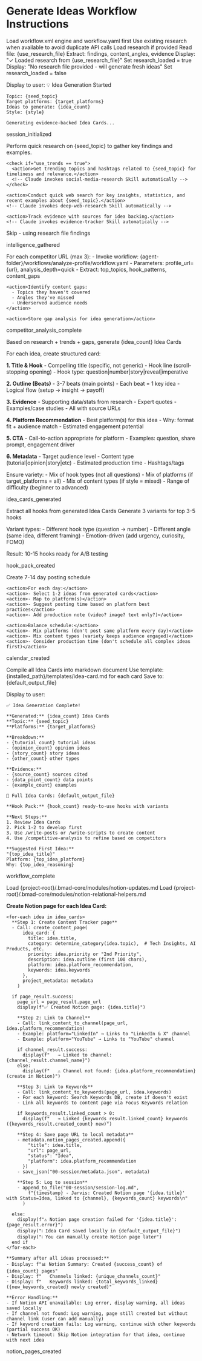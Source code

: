 # Generate Ideas Workflow Instructions

<workflow>
<critical>Load workflow.xml engine and workflow.yaml first</critical>
<critical>Use existing research when available to avoid duplicate API calls</critical>

<step n="1" goal="Initialize idea generation session">
  <action>Load research if provided</action>

  <check if="use_research_file provided">
    <action>Read file: {use_research_file}</action>
    <action>Extract: findings, content_angles, evidence</action>
    <action>Display: "✓ Loaded research from {use_research_file}"</action>
    <action>Set research_loaded = true</action>
  </check>

  <check if="use_research_file NOT provided">
    <action>Display: "No research file provided - will generate fresh ideas"</action>
    <action>Set research_loaded = false</action>
  </check>

<action>Display to user:
💡 Idea Generation Started

    Topic: {seed_topic}
    Target platforms: {target_platforms}
    Ideas to generate: {idea_count}
    Style: {style}

    Generating evidence-backed Idea Cards...

  </action>

<template-output>session_initialized</template-output>
</step>

<step n="2" goal="Gather intelligence (if no research file)">
  <check if="research_loaded == false">
    <action>Perform quick research on {seed_topic} to gather key findings and examples.</action>

    <check if="use_trends == true">
      <action>Get trending topics and hashtags related to {seed_topic} for timeliness and relevance.</action>
      <!-- Claude invokes social-media-research Skill automatically -->
    </check>

    <action>Conduct quick web search for key insights, statistics, and recent examples about {seed_topic}.</action>
    <!-- Claude invokes deep-web-research Skill automatically -->

    <action>Track evidence with sources for idea backing.</action>
    <!-- Claude invokes evidence-tracker Skill automatically -->

  </check>

  <check if="research_loaded == true">
    <action>Skip - using research file findings</action>
  </check>

<template-output>intelligence_gathered</template-output>
</step>

<step n="3" goal="Analyze competitors (if URLs provided)">
  <check if="competitor_urls provided">
    <action>For each competitor URL (max 3):
      - Invoke workflow: {agent-folder}/workflows/analyze-profile/workflow.yaml
      - Parameters: profile_url={url}, analysis_depth=quick
      - Extract: top_topics, hook_patterns, content_gaps
    </action>

    <action>Identify content gaps:
      - Topics they haven't covered
      - Angles they've missed
      - Underserved audience needs
    </action>

    <action>Store gap analysis for idea generation</action>

  </check>

<template-output>competitor_analysis_complete</template-output>
</step>

<step n="4" goal="Generate Idea Cards">
  <action>Based on research + trends + gaps, generate {idea_count} Idea Cards</action>

<action>For each idea, create structured card:</action>

<action>**1. Title & Hook** - Compelling title (specific, not generic) - Hook line (scroll-stopping opening) - Hook type: question|number|story|reveal|imperative
</action>

<action>**2. Outline (Beats)** - 3-7 beats (main points) - Each beat = 1 key idea - Logical flow (setup → insight → payoff)
</action>

<action>**3. Evidence** - Supporting data/stats from research - Expert quotes - Examples/case studies - All with source URLs
</action>

<action>**4. Platform Recommendation** - Best platform(s) for this idea - Why: format fit + audience match - Estimated engagement potential
</action>

<action>**5. CTA** - Call-to-action appropriate for platform - Examples: question, share prompt, engagement driver
</action>

<action>**6. Metadata** - Target audience level - Content type (tutorial|opinion|story|etc) - Estimated production time - Hashtags/tags
</action>

<action>Ensure variety:</action>
<action>- Mix of hook types (not all questions)</action>
<action>- Mix of platforms (if target_platforms = all)</action>
<action>- Mix of content types (if style = mixed)</action>
<action>- Range of difficulty (beginner to advanced)</action>

<template-output>idea_cards_generated</template-output>
</step>

<step n="5" goal="Create hook pack">
  <action>Extract all hooks from generated Idea Cards</action>
  <action>Generate 3 variants for top 3-5 hooks</action>

<action>Variant types:</action>
<action>- Different hook type (question → number)</action>
<action>- Different angle (same idea, different framing)</action>
<action>- Emotion-driven (add urgency, curiosity, FOMO)</action>

<action>Result: 10-15 hooks ready for A/B testing</action>

<template-output>hook_pack_created</template-output>
</step>

<step n="6" goal="Build content calendar (optional)">
  <check if="idea_count >= 7">
    <action>Create 7-14 day posting schedule</action>

    <action>For each day:</action>
    <action>- Select 1-2 ideas from generated cards</action>
    <action>- Map to platform(s)</action>
    <action>- Suggest posting time based on platform best practices</action>
    <action>- Add production note (video? image? text only?)</action>

    <action>Balance schedule:</action>
    <action>- Mix platforms (don't post same platform every day)</action>
    <action>- Mix content types (variety keeps audience engaged)</action>
    <action>- Consider production time (don't schedule all complex ideas first)</action>

  </check>

<template-output>calendar_created</template-output>
</step>

<step n="7" goal="Save and present outputs">
  <action>Compile all Idea Cards into markdown document</action>
  <action>Use template: {installed_path}/templates/idea-card.md for each card</action>
  <action>Save to: {default_output_file}</action>

<action>Display to user:

    ✅ Idea Generation Complete!

    **Generated:** {idea_count} Idea Cards
    **Topic:** {seed_topic}
    **Platforms:** {target_platforms}

    **Breakdown:**
    - {tutorial_count} tutorial ideas
    - {opinion_count} opinion ideas
    - {story_count} story ideas
    - {other_count} other types

    **Evidence:**
    - {source_count} sources cited
    - {data_point_count} data points
    - {example_count} examples

    📄 Full Idea Cards: {default_output_file}

    **Hook Pack:** {hook_count} ready-to-use hooks with variants

    **Next Steps:**
    1. Review Idea Cards
    2. Pick 1-2 to develop first
    3. Use /write-posts or /write-scripts to create content
    4. Use /competitive-analysis to refine based on competitors

    **Suggested First Idea:**
    "{top_idea_title}"
    Platform: {top_idea_platform}
    Why: {top_idea_reasoning}

  </action>

<template-output>workflow_complete</template-output>
</step>

<step n="7.5" goal="Create Notion Pages with Full Relational Linking (Epic 2 Story 5.3)">
  <action>Load {project-root}/.bmad-core/modules/notion-updates.md</action>
  <action>Load {project-root}/.bmad-core/modules/notion-relational-helpers.md</action>

  <action>**Create Notion page for each Idea Card:**

    <for-each idea in idea_cards>
      **Step 1: Create Content Tracker page**
      - Call: create_content_page(
          idea_card: {
            title: idea.title,
            category: determine_category(idea.topic),  # Tech Insights, AI Products, etc.
            priority: idea.priority or "2nd Priority",
            description: idea.outline (first 100 chars),
            platform: idea.platform_recommendation,
            keywords: idea.keywords
          },
          project_metadata: metadata
        )

      if page_result.success:
        page_url = page_result.page_url
        display(f"✅ Created Notion page: {idea.title}")

        **Step 2: Link to Channel**
        - Call: link_content_to_channel(page_url, idea.platform_recommendation)
        - Example: platform="LinkedIn" → Links to "LinkedIn & X" channel
        - Example: platform="YouTube" → Links to "YouTube" channel

        if channel_result.success:
          display(f"   → Linked to channel: {channel_result.channel_name}")
        else:
          display(f"   ⚠️ Channel not found: {idea.platform_recommendation} (create in Notion)")

        **Step 3: Link to Keywords**
        - Call: link_content_to_keywords(page_url, idea.keywords)
        - For each keyword: Search Keywords DB, create if doesn't exist
        - Link all keywords to content page via Focus Keywords relation

        if keywords_result.linked_count > 0:
          display(f"   → Linked {keywords_result.linked_count} keywords ({keywords_result.created_count} new)")

        **Step 4: Save page URL to local metadata**
        - metadata.notion_pages_created.append({
            "title": idea.title,
            "url": page_url,
            "status": "Idea",
            "platform": idea.platform_recommendation
          })
        - save_json("00-session/metadata.json", metadata)

        **Step 5: Log to session**
        - append_to_file("00-session/session-log.md",
            f"{timestamp} - Jarvis: Created Notion page '{idea.title}' with Status=Idea, linked to {channel}, {keywords_count} keywords\n"
          )

      else:
        display(f"⚠️ Notion page creation failed for '{idea.title}': {page_result.error}")
        display("ℹ️ Idea Card saved locally in {default_output_file}")
        display("ℹ️ You can manually create Notion page later")
      end if
    </for-each>

    **Summary after all ideas processed:**
    - Display: f"📊 Notion Summary: Created {success_count} of {idea_count} pages"
    - Display: f"   Channels linked: {unique_channels_count}"
    - Display: f"   Keywords linked: {total_keywords_linked} ({new_keywords_created} newly created)"

    **Error Handling:**
    - If Notion API unavailable: Log error, display warning, all ideas saved locally
    - If channel not found: Log warning, page still created but without channel link (user can add manually)
    - If keyword creation fails: Log warning, continue with other keywords (partial success OK)
    - Network timeout: Skip Notion integration for that idea, continue with next idea
  </action>

  <template-output>notion_pages_created</template-output>
</step>

</workflow>
